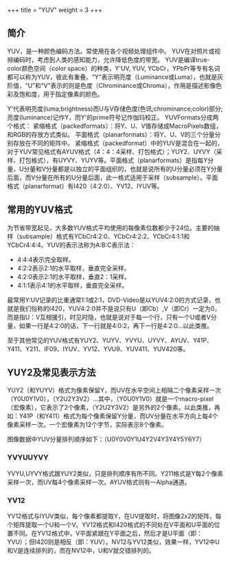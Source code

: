 +++
title = "YUV"
weight = 3
+++

## 简介

YUV，是一种颜色编码方法。常使用在各个视频处理组件中。 YUV在对照片或视频编码时，考虑到人类的感知能力，允许降低色度的带宽。
YUV是编译true-color颜色空间（color space）的种类，Y'UV, YUV, YCbCr，YPbPr等专有名词都可以称为YUV，彼此有重叠。“Y”表示明亮度（Luminance或Luma），也就是灰阶值，“U”和“V”表示的则是色度（Chrominance或Chroma），作用是描述影像色彩及饱和度，用于指定像素的颜色。

Y'代表明亮度(luma;brightness)而U与V存储色度(色讯;chrominance;color)部分;亮度(luminance)记作Y，而Y'的prime符号记作伽玛校正。
YUVFormats分成两个格式：
紧缩格式（packedformats）：将Y、U、V值存储成MacroPixels数组，和RGB的存放方式类似。
平面格式（planarformats）：将Y、U、V的三个分量分别存放在不同的矩阵中。
紧缩格式（packedformat）中的YUV是混合在一起的，对于YUV常见格式有AYUV格式（4：4：4采样、打包格式）；YUY2、UYVY（采样、打包格式），有UYVY、YUYV等。平面格式（planarformats）是指每Y分量，U分量和V分量都是以独立的平面组织的，也就是说所有的U分量必须在Y分量后面，而V分量在所有的U分量后面，此一格式适用于采样（subsample）。平面格式（planarformat）有I420（4:2:0）、YV12、IYUV等。

## 常用的YUV格式

为节省带宽起见，大多数YUV格式平均使用的每像素位数都少于24位。主要的抽样（subsample）格式有YCbCr4:2:0、YCbCr4:2:2、YCbCr4:1:1和YCbCr4:4:4。YUV的表示法称为A:B:C表示法：

* 4:4:4表示完全取样。
* 4:2:2表示2:1的水平取样，垂直完全采样。
* 4:2:0表示2:1的水平取样，垂直2：1采样。
* 4:1:1表示4:1的水平取样，垂直完全采样。

最常用Y:UV记录的比重通常1:1或2:1，DVD-Video是以YUV4:2:0的方式记录，也就是我们俗称的I420，YUV4:2:0并不是说只有U（即Cb）,V（即Cr）一定为0，而是指U：V互相援引，时见时隐，也就是说对于每一个行，只有一个U或者V分量，如果一行是4:2:0的话，下一行就是4:0:2，再下一行是4:2:0...以此类推。

至于其他常见的YUV格式有YUY2、YUYV、YVYU、UYVY、AYUV、Y41P、Y411、Y211、IF09、IYUV、YV12、YVU9、YUV411、YUV420等。

## YUY2及常见表示方法

YUY2（和YUYV）格式为像素保留Y，而UV在水平空间上相隔二个像素采样一次（Y0U0Y1V0），（Y2U2Y3V2）…其中，（Y0U0Y1V0）就是一个macro-pixel（宏像素），它表示了2个像素，（Y2U2Y3V2）是另外的2个像素。以此类推，再如：Y41P（和Y411）格式为每个像素保留Y分量，而UV分量在水平方向上每4个像素采样一次。一个宏像素为12个字节，实际表示8个像素。

图像数据中YUV分量排列顺序如下：（U0Y0V0Y1U4Y2V4Y3Y4Y5Y6Y7）

### YVYUUYVY

YVYU,UYVY格式跟YUY2类似，只是排列顺序有所不同。Y211格式是Y每2个像素采样一次，而UV每4个像素采样一次。AYUV格式则有一Alpha通道。

### YV12

YV12格式与IYUV类似，每个像素都提取Y，在UV提取时，将图像2x2的矩阵，每个矩阵提取一个U和一个V。YV12格式和I420格式的不同处在V平面和U平面的位置不同。在YV12格式中，V平面紧跟在Y平面之后，然后才是U平面（即：YVU）；但I420则是相反（即：YUV）。NV12与YV12类似，效果一样，YV12中U和V是连续排列的，而在NV12中，U和V就交错排列的。
